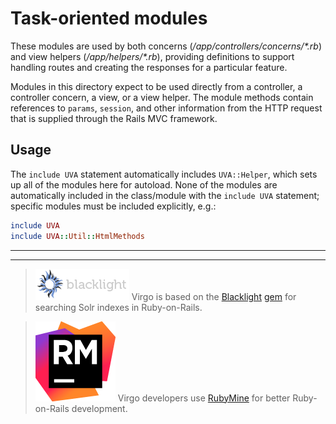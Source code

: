 <!-- lib/uva/helper/README.md -->

# Task-oriented modules

These modules are used by both concerns (*/app/controllers/concerns/\*.rb*) and
view helpers (*/app/helpers/\*.rb*), providing definitions to support handling
routes and creating the responses for a particular feature.

Modules in this directory expect to be used directly from a controller, a
controller concern, a view, or a view helper.  The module methods contain
references to `params`, `session`, and other information from the HTTP request
that is supplied through the Rails MVC framework.

## Usage

The `include UVA` statement automatically includes `UVA::Helper`, which sets up
all of the modules here for autoload.  None of the modules are automatically
included in the class/module with the `include UVA` statement; specific modules
must be included explicitly, e.g.:

```ruby
include UVA
include UVA::Util::HtmlMethods
```

---
---

> [![Blacklight][bl_img]][bl_url]
> Virgo is based on the [Blacklight][bl_url] [gem][bl_gem] for searching Solr indexes in Ruby-on-Rails.

> [![RubyMine][rm_img]][rm_url]
> Virgo developers use [RubyMine][rm_url] for better Ruby-on-Rails development.

<!---------------------------------------------------------------------------->
<!-- Other link references:
REF ---------- LINK ---------------------------- TOOLTIP --------------------->
[version_url]: https://github.com/uvalib/virgo
[version_img]: https://badge.fury.io/gh/uvalib%2virgo.png
[status_url]:  https://travis-ci.org/uvalib/virgo
[status_img]:  https://api.travis-ci.org/uvalib/virgo.svg?branch=develop
[bl_img]:      ../../doc/images/blacklight_logo.png
[bl_url]:      http://projectblacklight.org
[bl_gem]:      https://rubygems.org/gems/blacklight
[rm_img]:      ../../doc/images/icon_RubyMine.png
[rm_url]:      https://www.jetbrains.com/ruby

<!-- vi: set filetype=markdown: set wrap: -->
